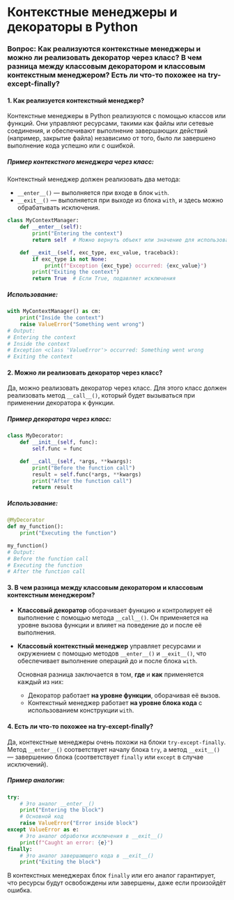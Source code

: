 
# Контекстные менеджеры и декораторы в Python

### Вопрос: Как реализуются контекстные менеджеры и можно ли реализовать декоратор через класс? В чем разница между классовым декоратором и классовым контекстным менеджером? Есть ли что-то похожее на try-except-finally?

#### 1. Как реализуется контекстный менеджер?

Контекстные менеджеры в Python реализуются с помощью классов или функций. Они управляют ресурсами, такими как файлы или сетевые соединения, и обеспечивают выполнение завершающих действий (например, закрытие файла) независимо от того, было ли завершено выполнение кода успешно или с ошибкой.

##### Пример контекстного менеджера через класс:
Контекстный менеджер должен реализовать два метода: 
- `__enter__()` — выполняется при входе в блок `with`.
- `__exit__()` — выполняется при выходе из блока `with`, и здесь можно обрабатывать исключения.

```python
class MyContextManager:
    def __enter__(self):
        print("Entering the context")
        return self  # Можно вернуть объект или значение для использования в блоке

    def __exit__(self, exc_type, exc_value, traceback):
        if exc_type is not None:
            print(f"Exception {exc_type} occurred: {exc_value}")
        print("Exiting the context")
        return True  # Если True, подавляет исключения
```

##### Использование:
```python
with MyContextManager() as cm:
    print("Inside the context")
    raise ValueError("Something went wrong")
# Output:
# Entering the context
# Inside the context
# Exception <class 'ValueError'> occurred: Something went wrong
# Exiting the context
```

#### 2. Можно ли реализовать декоратор через класс?

Да, можно реализовать декоратор через класс. Для этого класс должен реализовать метод `__call__()`, который будет вызываться при применении декоратора к функции.

##### Пример декоратора через класс:
```python
class MyDecorator:
    def __init__(self, func):
        self.func = func

    def __call__(self, *args, **kwargs):
        print("Before the function call")
        result = self.func(*args, **kwargs)
        print("After the function call")
        return result
```

##### Использование:
```python
@MyDecorator
def my_function():
    print("Executing the function")

my_function()
# Output:
# Before the function call
# Executing the function
# After the function call
```

#### 3. В чем разница между классовым декоратором и классовым контекстным менеджером?

- **Классовый декоратор** оборачивает функцию и контролирует её выполнение с помощью метода `__call__()`. Он применяется на уровне вызова функции и влияет на поведение до и после её выполнения.
  
- **Классовый контекстный менеджер** управляет ресурсами и окружением с помощью методов `__enter__()` и `__exit__()`, что обеспечивает выполнение операций до и после блока `with`.

  Основная разница заключается в том, **где** и **как** применяется каждый из них:
  - Декоратор работает **на уровне функции**, оборачивая её вызов.
  - Контекстный менеджер работает **на уровне блока кода** с использованием конструкции `with`.

#### 4. Есть ли что-то похожее на try-except-finally?

Да, контекстные менеджеры очень похожи на блоки `try-except-finally`. Метод `__enter__()` соответствует началу блока `try`, а метод `__exit__()` — завершению блока (соответствует `finally` или `except` в случае исключений).

##### Пример аналогии:
```python
try:
    # Это аналог __enter__()
    print("Entering the block")
    # Основной код
    raise ValueError("Error inside block")
except ValueError as e:
    # Это аналог обработки исключения в __exit__()
    print(f"Caught an error: {e}")
finally:
    # Это аналог завершающего кода в __exit__()
    print("Exiting the block")
```

В контекстных менеджерах блок `finally` или его аналог гарантирует, что ресурсы будут освобождены или завершены, даже если произойдёт ошибка.
